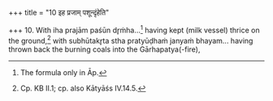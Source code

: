 +++
title = "10 इह प्रजाम् पशून्दृंहेति"

+++
10. With iha prajām paśūn dr̥ṁha...[^1] having kept (milk vessel) thrice on the ground,[^2] with subhūtakr̥ta stha pratyūḍhaṁ janyaṁ bhayam... having thrown back the burning coals into the Gārhapatya(-fire),  


[^1]: The formula only in Āp.  

[^2]: Cp. KB II.1; cp. also Kātyāśs IV.14.5.  

[^3]: The sentence is incomplete. See the next Sūtra.
